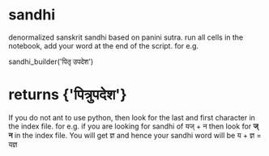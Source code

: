 # sandhi
denormalized sanskrit sandhi based on panini sutra.
run all cells in the notebook, add your word at the end of the script. for e.g.

sandhi_builder('पितृ उपदेश') 
# returns {'पित्रुपदेश'}

If you do not ant to use python, then look for the last and first character in the index file. for e.g.
if you are looking for sandhi of यज् + न then look for  **ज् न** in the index file. You will get ज्ञ and hence your sandhi word will be 
य + ज्ञ = यज्ञ
